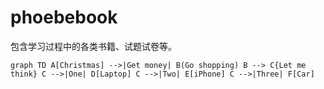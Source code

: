 # phoebebook

包含学习过程中的各类书籍、试题试卷等。


```graph TD A[Christmas] -->|Get money| B(Go shopping) B --> C{Let me think} C -->|One| D[Laptop] C -->|Two| E[iPhone] C -->|Three| F[Car]```




